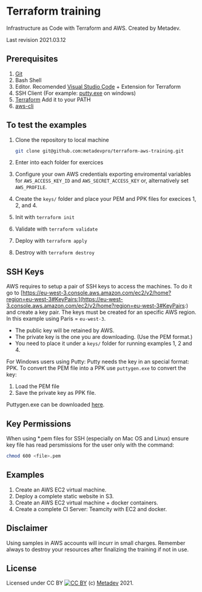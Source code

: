 # Terraform training

Infrastructure as Code with Terraform and AWS.
Created by Metadev.

Last revision 2021.03.12
## Prerequisites

1. [Git](https://git-scm.com/downloads)
2. Bash Shell
3. Editor. Recomended [Visual Studio Code](https://code.visualstudio.com) + Extension for Terraform
4. SSH Client (For example: [putty.exe](https://www.putty.org/) on windows)
5. [Terraform](https://www.terraform.io/) Add it to your PATH
6. [aws-cli](https://aws.amazon.com/cli/)

## To test the examples

1. Clone the repository to local machine

    ```bash
    git clone git@github.com:metadevpro/terraform-aws-training.git
    ```

2. Enter into each folder for exercices

3. Configure your own AWS credentials exporting enviromental variables for `AWS_ACCESS_KEY_ID` and `AWS_SECRET_ACCESS_KEY` or, alternatively set `AWS_PROFILE`.

4. Create the `keys/` folder and place your PEM and PPK files for execices 1, 2, and 4.

5. Init with `terraform init`

6. Validate with `terraform validate`

7. Deploy with `terraform apply`

8. Destroy with `terraform destroy`

## SSH Keys

AWS requires to setup a pair of SSH keys to access the machines.
To do it go to [https://eu-west-3.console.aws.amazon.com/ec2/v2/home?region=eu-west-3#KeyPairs:](https://eu-west-3.console.aws.amazon.com/ec2/v2/home?region=eu-west-3#KeyPairs:) and create a key pair.
The keys must be created for an specific AWS region. In this example using Paris = `eu-west-3`.

- The public key will be retained by AWS.
- The private key is the one you are downloading. (Use the PEM format.)
- You need to place it under a `keys/` folder for running examples 1, 2 and 4.

For Windows users using Putty: Putty needs the key in an special format: PPK.
To convert the PEM file into a PPK use `puttygen.exe` to convert the key:

1. Load the PEM file
2. Save the private key as PPK file.

Puttygen.exe can be downloaded [here](https://www.chiark.greenend.org.uk/~sgtatham/putty/latest.html).

## Key Permissions

When using *.pem files for SSH (especially on Mac OS and Linux) ensure key file has read persmissions for the user only with the command:

```bash
chmod 600 <file>.pem
```

## Examples

1. Create an AWS EC2 virtual machine.
2. Deploy a complete static website in S3.
3. Create an AWS EC2 virtual machine + docker containers.
4. Create a complete CI Server: Teamcity with EC2 and docker.

## Disclaimer

Using samples in AWS accounts will incurr in small charges. Remember always to destroy your resources after finalizing the training if not in use.

## License

Licensed under CC BY [![CC BY](https://i.creativecommons.org/l/by/4.0/80x15.png)](http://creativecommons.org/licenses/by/4.0/)
(c) [Metadev](https://metadev.pro) 2021.
